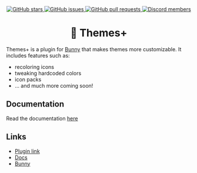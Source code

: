 <div align="center">
    <a href="https://github.com/nexpid/ThemesPlus/stargazers">
        <img alt="GitHub stars" src="https://img.shields.io/github/stars/nexpid/ThemesPlus?style=for-the-badge&color=b4befe&labelColor=1e1e2e&logo=starship&logoColor=fff">
    </a>
    <a href="https://github.com/nexpid/ThemesPlus/issues">
        <img alt="GitHub issues" src="https://img.shields.io/github/issues/nexpid/ThemesPlus?style=for-the-badge&color=74c7ec&labelColor=1e1e2e&logo=gitbook&logoColor=fff">
    </a>
    <a href="https://github.com/nexpid/ThemesPlus/pulls">
        <img alt="GitHub pull requests" src="https://img.shields.io/github/issues-pr/nexpid/ThemesPlus?style=for-the-badge&color=a6e3a1&labelColor=1e1e2e&logo=saucelabs&logoColor=fff">
    </a>
    <a href="https://discord.gg/XjYgWXHb9Q">
        <img alt="Discord members" src="https://img.shields.io/discord/1196075698301968455?style=for-the-badge&color=eba0ac&labelColor=1e1e2e&logo=discord&logoColor=fff">
    </a>
    <h1>🎨 Themes+</h1>
</div>

Themes+ is a plugin for [Bunny](https://github.com/Pyoncord/Bunny) that makes themes more customizable. It includes features such as:

- recoloring icons
- tweaking hardcoded colors
- icon packs
- … and much more coming soon!

## Documentation

Read the documentation [here](https://github.com/nexpid/ThemesPlus/tree/main/docs)

## Links

- [Plugin link](https://bunny.nexpid.xyz/themes-plus)
- [Docs](https://github.com/nexpid/ThemesPlus/tree/main/docs)
- [Bunny](https://github.com/Pyoncord/Bunny)
